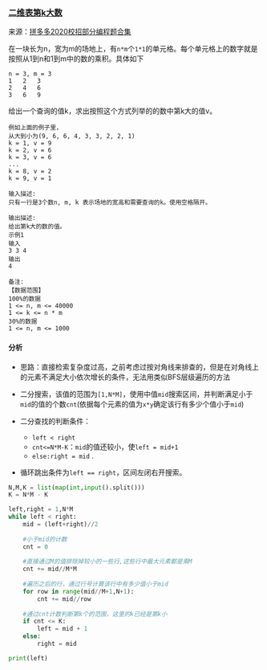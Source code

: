 ### [二维表第k大数](<https://www.nowcoder.com/questionTerminal/98929bfe8f6b4beba5838285ae99aa6f>)

来源：[拼多多2020校招部分编程题合集](<https://www.nowcoder.com/test/23354036/summary>)

在一块长为n，宽为m的场地上，有`n*m`个`1*1`的单元格。每个单元格上的数字就是按照从1到n和1到m中的数的乘积。具体如下

```
n = 3, m = 3
1   2   3
2   4   6
3   6   9
```

给出一个查询的值k，求出按照这个方式列举的的数中第k大的值v。

```
例如上面的例子里，
从大到小为(9, 6, 6, 4, 3, 3, 2, 2, 1)
k = 1, v = 9
k = 2, v = 6
k = 3, v = 6
...
k = 8, v = 2
k = 9, v = 1
```

```
输入描述:
只有一行是3个数n, m, k 表示场地的宽高和需要查询的k。使用空格隔开。

输出描述:
给出第k大的数的值。
示例1
输入
3 3 4
输出
4

备注:
【数据范围】
100%的数据
1 <= n, m <= 40000
1 <= k <= n * m
30%的数据
1 <= n, m <= 1000
```

#### 分析

- 思路：直接检索复杂度过高，之前考虑过按对角线来排查的，但是在对角线上的元素不满足大小依次增长的条件，无法用类似BFS层级遍历的方法

- 二分搜索，该值的范围为`[1,N*M]`，使用中值`mid`搜索区间，并判断满足小于`mid`的值的个数`cnt`(依据每个元素的值为`x*y`确定该行有多少个值小于`mid`)
- 二分查找的判断条件：
  - `left < right`
  - `cnt<=N*M-K`：`mid`的值还较小，使`left = mid+1`
  - `else:right = mid` . 

- 循环跳出条件为`left == right`，区间左闭右开搜索。

```python
N,M,K = list(map(int,input().split()))
K = N*M - K

left,right = 1,N*M
while left < right:
    mid = (left+right)//2
    
    #小于mid的计数
    cnt = 0
    
    #直接通过M的值排除掉较小的一些行,这些行中最大元素都是乘M
    cnt += mid//M*M
    
    #遍历之后的行，通过行号计算该行中有多少值小于mid
    for row in range(mid//M+1,N+1):
        cnt += mid//row
    
    #通过cnt计数判断第k个的范围，这里的k已经是第k小
    if cnt <= K:
        left = mid + 1
    else:
        right = mid

print(left)
```

